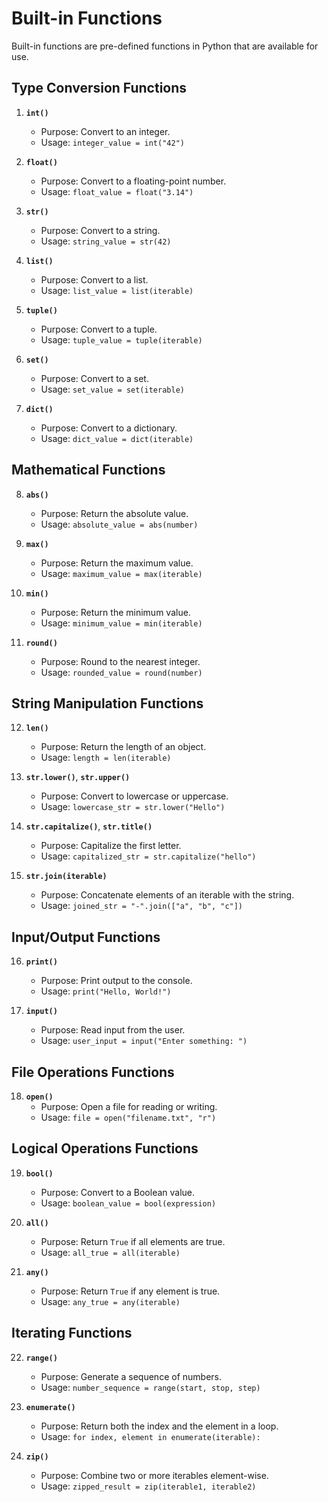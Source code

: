 # Built-in Functions

Built-in functions are pre-defined functions in Python that are available for use.



## Type Conversion Functions

1. **`int()`**
   - Purpose: Convert to an integer.
   - Usage: `integer_value = int("42")`

2. **`float()`**
   - Purpose: Convert to a floating-point number.
   - Usage: `float_value = float("3.14")`

3. **`str()`**
   - Purpose: Convert to a string.
   - Usage: `string_value = str(42)`

4. **`list()`**
   - Purpose: Convert to a list.
   - Usage: `list_value = list(iterable)`

5. **`tuple()`**
   - Purpose: Convert to a tuple.
   - Usage: `tuple_value = tuple(iterable)`

6. **`set()`**
   - Purpose: Convert to a set.
   - Usage: `set_value = set(iterable)`

7. **`dict()`**
   - Purpose: Convert to a dictionary.
   - Usage: `dict_value = dict(iterable)`

## Mathematical Functions

8. **`abs()`**
   - Purpose: Return the absolute value.
   - Usage: `absolute_value = abs(number)`

9. **`max()`**
   - Purpose: Return the maximum value.
   - Usage: `maximum_value = max(iterable)`

10. **`min()`**
    - Purpose: Return the minimum value.
    - Usage: `minimum_value = min(iterable)`

11. **`round()`**
    - Purpose: Round to the nearest integer.
    - Usage: `rounded_value = round(number)`

## String Manipulation Functions

12. **`len()`**
    - Purpose: Return the length of an object.
    - Usage: `length = len(iterable)`

13. **`str.lower()`**, **`str.upper()`**
    - Purpose: Convert to lowercase or uppercase.
    - Usage: `lowercase_str = str.lower("Hello")`

14. **`str.capitalize()`**, **`str.title()`**
    - Purpose: Capitalize the first letter.
    - Usage: `capitalized_str = str.capitalize("hello")`

15. **`str.join(iterable)`**
    - Purpose: Concatenate elements of an iterable with the string.
    - Usage: `joined_str = "-".join(["a", "b", "c"])`

## Input/Output Functions

16. **`print()`**
    - Purpose: Print output to the console.
    - Usage: `print("Hello, World!")`

17. **`input()`**
    - Purpose: Read input from the user.
    - Usage: `user_input = input("Enter something: ")`

## File Operations Functions

18. **`open()`**
    - Purpose: Open a file for reading or writing.
    - Usage: `file = open("filename.txt", "r")`

## Logical Operations Functions

19. **`bool()`**
    - Purpose: Convert to a Boolean value.
    - Usage: `boolean_value = bool(expression)`

20. **`all()`**
    - Purpose: Return `True` if all elements are true.
    - Usage: `all_true = all(iterable)`

21. **`any()`**
    - Purpose: Return `True` if any element is true.
    - Usage: `any_true = any(iterable)`

## Iterating Functions

22. **`range()`**
    - Purpose: Generate a sequence of numbers.
    - Usage: `number_sequence = range(start, stop, step)`

23. **`enumerate()`**
    - Purpose: Return both the index and the element in a loop.
    - Usage: `for index, element in enumerate(iterable):`

24. **`zip()`**
    - Purpose: Combine two or more iterables element-wise.
    - Usage: `zipped_result = zip(iterable1, iterable2)`
